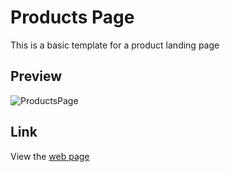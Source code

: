 # Products Page

This is a basic template for a product landing page 

## Preview

![ProductsPage](https://user-images.githubusercontent.com/85508314/219868258-1a43a216-c922-42a2-a927-9d13c100ef29.png)

## Link 

View the [web page](https://imsatyasaiteja.github.io/Products_page/)
